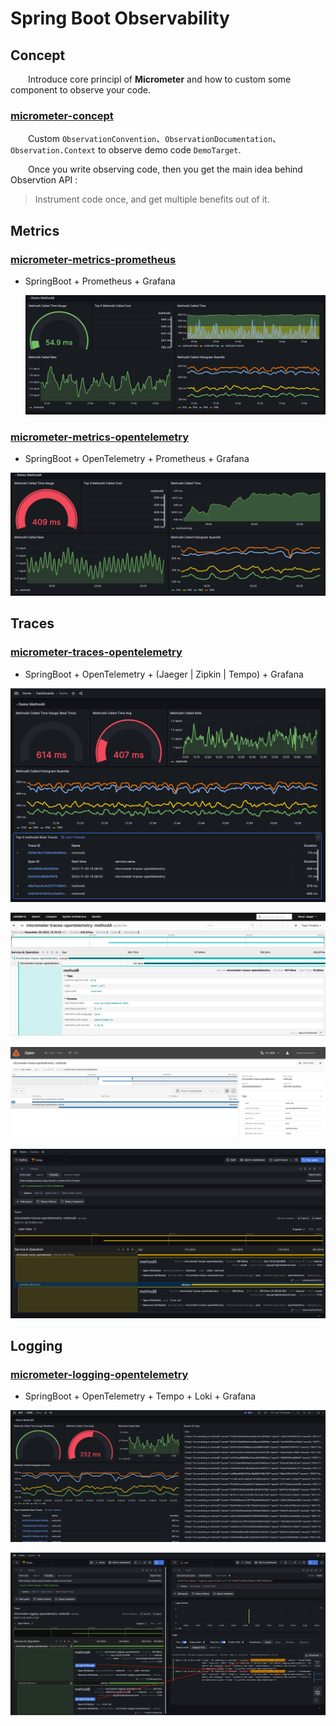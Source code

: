 # Spring Boot Observability



## Concept

&emsp;&emsp;Introduce core principl of **Micrometer** and how to custom some component to observe your code.

### [micrometer-concept](https://github.com/ReionChan/spring-ecosystem-samples/tree/main/spring-boot-samples/actuator-samples/micrometer-concept)

&emsp;&emsp;Custom `ObservationConvention`、`ObservationDocumentation`、`Observation.Context` to observe demo code `DemoTarget`.

&emsp;&emsp;Once you write observing code, then you get the main idea behind Observtion API :

> Instrument code once, and get multiple benefits out of it.

## Metrics

### [micrometer-metrics-prometheus]([micrometer-metrics-prometheus-grafana](https://github.com/ReionChan/spring-ecosystem-samples/tree/main/spring-boot-samples/actuator-samples/micrometer-metrics-prometheus))

* SpringBoot + Prometheus + Grafana

  ![](https://raw.githubusercontent.com/ReionChan/spring-ecosystem-samples/main/spring-boot-samples/actuator-samples/micrometer-metrics-prometheus/image/demo_methodA_dashboard_app2prometheus.png)

### [micrometer-metrics-opentelemetry](https://github.com/ReionChan/spring-ecosystem-samples/tree/main/spring-boot-samples/actuator-samples/micrometer-metrics-opentelemetry)

* SpringBoot + OpenTelemetry + Prometheus + Grafana

![](https://raw.githubusercontent.com/ReionChan/spring-ecosystem-samples/main/spring-boot-samples/actuator-samples/micrometer-metrics-opentelemetry/image/demo_methodA_dashboard_app2otel.png)

## Traces

### [micrometer-traces-opentelemetry](https://github.com/ReionChan/spring-ecosystem-samples/tree/main/spring-boot-samples/actuator-samples/micrometer-traces-opentelemetry)

* SpringBoot + OpenTelemetry + (Jaeger | Zipkin | Tempo) + Grafana

![](https://raw.githubusercontent.com/ReionChan/spring-ecosystem-samples/main/spring-boot-samples/actuator-samples/micrometer-traces-opentelemetry/image/demo_methodA_dashboard_app2otel_traces.png)

![](https://raw.githubusercontent.com/ReionChan/spring-ecosystem-samples/main/spring-boot-samples/actuator-samples/micrometer-traces-opentelemetry/image/otlp2jaeger_traces.png)

![](https://raw.githubusercontent.com/ReionChan/spring-ecosystem-samples/main/spring-boot-samples/actuator-samples/micrometer-traces-opentelemetry/image/otlp2zipkin_traces.png)

![](https://raw.githubusercontent.com/ReionChan/spring-ecosystem-samples/main/spring-boot-samples/actuator-samples/micrometer-traces-opentelemetry/image/dashboard2tempo_query.png)

## Logging

### [micrometer-logging-opentelemetry](https://github.com/ReionChan/spring-ecosystem-samples/tree/main/spring-boot-samples/actuator-samples/micrometer-logging-opentelemetry)

* SpringBoot + OpenTelemetry + Tempo + Loki + Grafana

![](https://raw.githubusercontent.com/ReionChan/spring-ecosystem-samples/main/spring-boot-samples/actuator-samples/micrometer-logging-opentelemetry/image/demo_methodA_dashboard_app2otel_logging.png)

![](https://raw.githubusercontent.com/ReionChan/spring-ecosystem-samples/main/spring-boot-samples/actuator-samples/micrometer-logging-opentelemetry/image/tempo_traceId2Logs_in_loki.png)